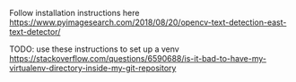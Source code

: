 Follow installation instructions here
https://www.pyimagesearch.com/2018/08/20/opencv-text-detection-east-text-detector/

TODO: use these instructions to set up a venv
https://stackoverflow.com/questions/6590688/is-it-bad-to-have-my-virtualenv-directory-inside-my-git-repository

